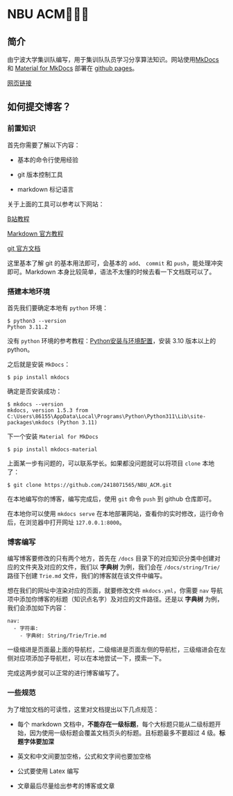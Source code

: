 NBU ACM💭💡🎈
==========================

## **简介**

由宁波大学集训队编写，用于集训队队员学习分享算法知识。网站使用[MkDocs](https://github.com/mkdocs/mkdocs) 和 [Material for MkDocs](https://github.com/squidfunk/mkdocs-material?tab=readme-ov-file) 部署在 [github pages](https://pages.github.com/)。

[网页链接](https://2418071565.github.io/NBU_ACM/)

## **如何提交博客？**

### **前置知识**

首先你需要了解以下内容：

- 基本的命令行使用经验

- git 版本控制工具

- markdown 标记语言

关于上面的工具可以参考以下网站：

[B站教程](https://www.bilibili.com/video/BV1u94y1n73L/?spm_id_from=333.337.search-card.all.click&vd_source=0de771c86d90f02a6cab8152f6aa173f)

[Markdown 官方教程](https://markdown.com.cn/basic-syntax/)

[git 官方文档](https://git-scm.com/book/zh/v2)

这里基本了解 git 的基本用法即可，会基本的 `add`、 `commit` 和 `push`，能处理冲突即可。Markdown 本身比较简单，语法不太懂的时候去看一下文档既可以了。

### **搭建本地环境**

首先我们要确定本地有 `python` 环境：

```
$ python3 --version
Python 3.11.2
```

没有 `python` 环境的参考教程：[Python安装与环境配置](https://blog.csdn.net/m0_57081622/article/details/127180996)，安装 3.10 版本以上的 python。

之后就是安装 `MkDocs`：

```
$ pip install mkdocs
```

确定是否安装成功：

```
$ mkdocs --version
mkdocs, version 1.5.3 from C:\Users\86155\AppData\Local\Programs\Python\Python311\Lib\site-packages\mkdocs (Python 3.11)
```

下一个安装 `Material for MkDocs`

```
$ pip install mkdocs-material
```

上面某一步有问题的，可以联系学长。如果都没问题就可以将项目 `clone` 本地了：

```
$ git clone https://github.com/2418071565/NBU_ACM.git
```

在本地编写你的博客，编写完成后，使用 `git` 命令 `push` 到 github 仓库即可。

在本地你可以使用 `mkdocs serve` 在本地部署网站，查看你的实时修改，运行命令后，在浏览器中打开网址 `127.0.0.1:8000`。

### **博客编写**


编写博客要修改的只有两个地方，首先在 `/docs` 目录下的对应知识分类中创建对应的文件夹及对应的文件，我们以 **字典树** 为例，我们会在 `/docs/string/Trie/` 路径下创建 `Trie.md` 文件，我们的博客就在该文件中编写。

想在我们的网址中渲染对应的页面，就要修改文件 `mkdocs.yml`，你需要 `nav` 导航项中添加你博客的标题（知识点名字）及对应的文件路径。还是以 **字典树** 为例，我们会添加如下内容：

```
nav:
  - 字符串:
    - 字典树: String/Trie/Trie.md
```

一级缩进是页面最上面的导航栏，二级缩进是页面左侧的导航栏，三级缩进会在左侧对应项添加子导航栏，可以在本地尝试一下，摸索一下。

完成这两步就可以正常的进行博客编写了。

### **一些规范**

为了增加文档的可读性，这里对文档提出以下几点规范：


- 每个 markdown 文档中，**不能存在一级标题**，每个大标题只能从二级标题开始，因为使用一级标题会覆盖文档页头的标题。且标题最多不要超过 4 级。**标题字体要加深**


- 英文和中文间要加空格，公式和文字间也要加空格

- 公式要使用 Latex 编写

- 文章最后尽量给出参考的博客或文章

